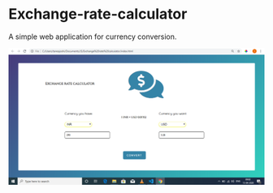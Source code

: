 # Exchange-rate-calculator
A simple web application for currency conversion.

![](https://raw.githubusercontent.com/taneajoshi/Exchange-rate-calculator/master/images/Screenshot%20(23).png)
